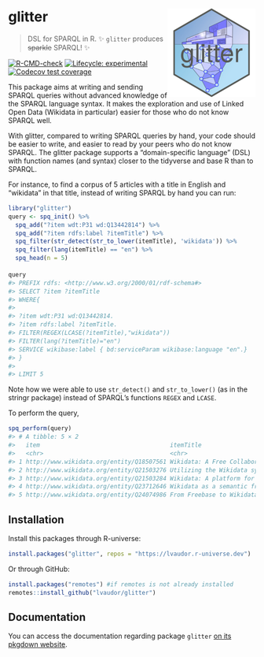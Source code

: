 
# glitter <img src="man/figures/logo_small.png" align="right"/>

> DSL for SPARQL in R. :sparkles: `glitter` produces ~~sparkle~~ SPARQL!
> :sparkles:

<!-- README.md is generated from README.Rmd. Please edit that file -->
<!-- badges: start -->

[![R-CMD-check](https://github.com/lvaudor/glitter/actions/workflows/R-CMD-check.yaml/badge.svg)](https://github.com/lvaudor/glitter/actions/workflows/R-CMD-check.yaml)
[![Lifecycle:
experimental](https://img.shields.io/badge/lifecycle-experimental-orange.svg)](https://lifecycle.r-lib.org/articles/stages.html#experimental)
[![Codecov test
coverage](https://codecov.io/gh/lvaudor/glitter/branch/master/graph/badge.svg)](https://app.codecov.io/gh/lvaudor/glitter?branch=master)
<!-- badges: end -->

This package aims at writing and sending SPARQL queries without advanced
knowledge of the SPARQL language syntax. It makes the exploration and
use of Linked Open Data (Wikidata in particular) easier for those who do
not know SPARQL well.

With glitter, compared to writing SPARQL queries by hand, your code
should be easier to write, and easier to read by your peers who do not
know SPARQL. The glitter package supports a “domain-specific language”
(DSL) with function names (and syntax) closer to the tidyverse and base
R than to SPARQL.

For instance, to find a corpus of 5 articles with a title in English and
“wikidata” in that title, instead of writing SPARQL by hand you can run:

``` r
library("glitter")
query <- spq_init() %>%
  spq_add("?item wdt:P31 wd:Q13442814") %>%
  spq_add("?item rdfs:label ?itemTitle") %>%
  spq_filter(str_detect(str_to_lower(itemTitle), 'wikidata')) %>%
  spq_filter(lang(itemTitle) == "en") %>%
  spq_head(n = 5)

query
#> PREFIX rdfs: <http://www.w3.org/2000/01/rdf-schema#>
#> SELECT ?item ?itemTitle
#> WHERE{
#> 
#> ?item wdt:P31 wd:Q13442814.
#> ?item rdfs:label ?itemTitle.
#> FILTER(REGEX(LCASE(?itemTitle),"wikidata"))
#> FILTER(lang(?itemTitle)="en")
#> SERVICE wikibase:label { bd:serviceParam wikibase:language "en".}
#> }
#> 
#> LIMIT 5
```

Note how we were able to use `str_detect()` and `str_to_lower()` (as in
the stringr package) instead of SPARQL’s functions `REGEX` and `LCASE`.

To perform the query,

``` r
spq_perform(query)
#> # A tibble: 5 × 2
#>   item                                     itemTitle                            
#>   <chr>                                    <chr>                                
#> 1 http://www.wikidata.org/entity/Q18507561 Wikidata: A Free Collaborative Knowl…
#> 2 http://www.wikidata.org/entity/Q21503276 Utilizing the Wikidata system to imp…
#> 3 http://www.wikidata.org/entity/Q21503284 Wikidata: A platform for data integr…
#> 4 http://www.wikidata.org/entity/Q23712646 Wikidata as a semantic framework for…
#> 5 http://www.wikidata.org/entity/Q24074986 From Freebase to Wikidata: The Great…
```

## Installation

Install this packages through R-universe:

``` r
install.packages("glitter", repos = "https://lvaudor.r-universe.dev")
```

Or through GitHub:

``` r
install.packages("remotes") #if remotes is not already installed
remotes::install_github("lvaudor/glitter")
```

## Documentation

You can access the documentation regarding package `glitter` [on its
pkgdown
website](http://perso.ens-lyon.fr/lise.vaudor/Rpackages/glitter/).

